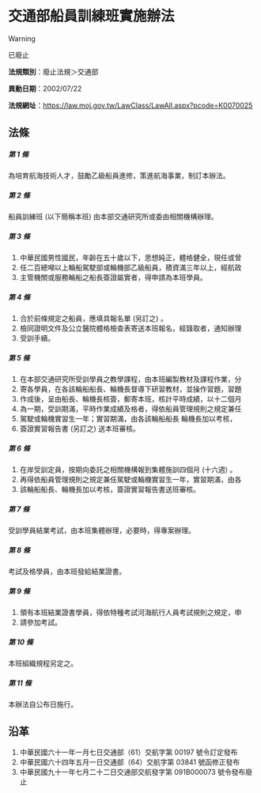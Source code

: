 # 交通部船員訓練班實施辦法


> [!WARNING]
> 已廢止


**法規類別**：廢止法規＞交通部

**異動日期**：2002/07/22  

**法規網址**：https://law.moj.gov.tw/LawClass/LawAll.aspx?pcode=K0070025



## 法條
##### 第 1 條
為培育航海技術人才，鼓勵乙級船員進修，策進航海事業，制訂本辦法。

##### 第 2 條
船員訓練班 (以下簡稱本班) 由本部交通研究所或委由相關機構辦理。

##### 第 3 條
1. 中華民國男性國民，年齡在五十歲以下，思想純正，體格健全，現任或曾
1. 任二百總噸以上輪船駕駛部或輪機部乙級船員，積資滿三年以上，經航政
1. 主管機關或服務輪船之船長簽證屬實者，得申請為本班學員。

##### 第 4 條
1. 合於前條規定之船員，應填具報名單 (另訂之) 。
1. 檢同證明文件及公立醫院體格檢查表寄送本班報名，經錄取者，通知辦理
1. 受訓手續。

##### 第 5 條
1. 在本部交通研究所受訓學員之教學課程，由本班編製教材及課程作業，分
1. 寄各學員，在各該輪船船長、輪機長督導下研習教材，並操作習題，習題
1. 作成後，呈由船長、輪機長核簽，郵寄本班，核計平時成績，以十二個月
1. 為一期，受訓期滿，平時作業成績及格者，得依船員管理規則之規定兼任
1. 駕駛或輪機實習生一年；實習期滿，由各該輪船船長  輪機長加以考核，
1. 簽證實習報告書 (另訂之) 送本班審核。

##### 第 6 條
1. 在岸受訓定員，按期向委託之相關機構報到集體施訓四個月 (十六週) 。
1. 再得依船員管理規則之規定兼任駕駛或輪機實習生一年，實習期滿，由各
1. 該輪船船長、輪機長加以考核，簽證實習報告書送班審核。

##### 第 7 條
受訓學員結業考試，由本班集體辦理，必要時，得專案辦理。

##### 第 8 條
考試及格學員，由本班發給結業證書。

##### 第 9 條
1. 領有本班結業證書學員，得依特種考試河海航行人員考試規則之規定，申
1. 請參加考試。

##### 第 10 條
本班組織規程另定之。

##### 第 11 條
本辦法自公布日施行。

## 沿革
1. 中華民國六十一年一月七日交通部（61）交航字第 00197  號令訂定發布
1. 中華民國六十四年五月一日交通部（64）交航字第 03841  號函修正發布
1. 中華民國九十一年七月二十二日交通部交航發字第 091B000073 號令發布廢止
